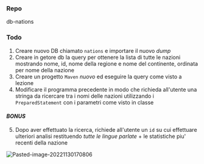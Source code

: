### Repo
db-nations

### Todo
1. Creare nuovo DB chiamato `nations` e importare il nuovo *dump*
2. Creare in getore db la query per ottenere la lista di tutte le nazioni mostrando nome, id, nome della regione e nome del continente, ordinata per nome della nazione
3. Creare un progetto `Maven` *nuovo* ed eseguire la query come visto a lezione
4. Modificare il programma precedente in modo che richieda all'utente una stringa da ricercare tra i nomi delle nazioni utilizzando i `PreparedStatement` con i parametri come visto in classe

#### *BONUS*
5. Dopo aver effettuato la ricerca, richiede all'utente un `id` su cui effettuare ulteriori analisi restituendo *tutte le lingue parlate* + le statistiche piu' recenti della nazione<br>
<img src="https://i.ibb.co/N20qVTD/Pasted-image-20221130170806.png" alt="Pasted-image-20221130170806" border="0">
